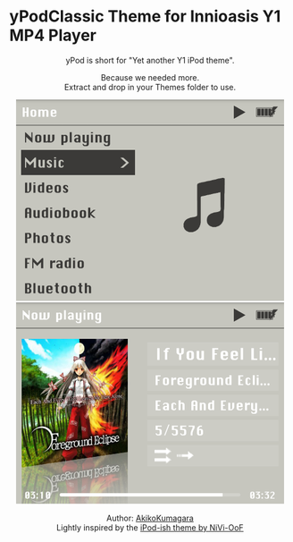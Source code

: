 # yPodClassic Theme for Innioasis Y1 MP4 Player
<p align=center>yPod is short for "Yet another Y1 iPod theme".</p>

<p align=center>Because we needed more.<br/>Extract and drop in your Themes folder to use.</p>

<p align=center><img src="./images/yPodClassicMenu.png" alt="The Main Menu"/> <img src="./images/yPodClassicPlayer.png" alt="The Player Screen"/></center></p>

<p align=center>Author: <a href=https://github.com/AkikoKumagara>AkikoKumagara</a><br/>
Lightly inspired by the <a href="https://www.reddit.com/r/innioasis/comments/1k3anhe/my_ipodish_theme_for_the_innioasis_y1/">iPod-ish theme by NiVi-OoF</a>

